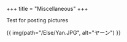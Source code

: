 +++
title = "Miscellaneous"
+++

Test for posting pictures

{{ img(path="/Else/Yan.JPG", alt="ヤーン") }}
